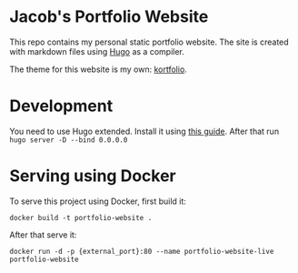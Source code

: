 # Jacob's Portfolio Website

This repo contains my personal static portfolio website. The site is created with markdown files using [Hugo](https://gohugo.io/) as a compiler.

The theme for this website is my own: [kortfolio](https://github.com/jacobkapitein/kortfolio).

# Development
You need to use Hugo extended. Install it using [this guide](https://gohugo.io/getting-started/installing/).
After that run `hugo server -D --bind 0.0.0.0`

# Serving using Docker
To serve this project using Docker, first build it:

`docker build -t portfolio-website .`

After that serve it:

`docker run -d -p {external_port}:80 --name portfolio-website-live portfolio-website`